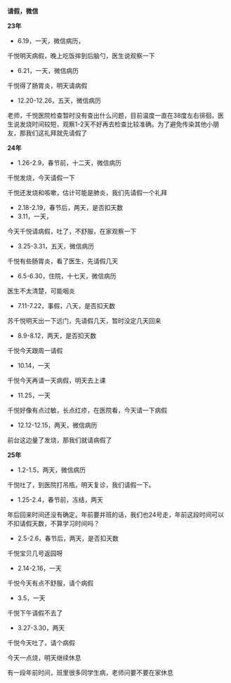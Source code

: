**请假，微信**

**23年**

- 6.19，一天，微信病历，

千悦明天病假，晚上吃饭摔到后脑勺，医生说观察一下

- 6.21，一天，微信病历

千悦得了肠胃炎，明天请病假

- 12.20-12.26，五天，微信病历

老师，千悦医院检查暂时没有查出什么问题，目前温度一直在38度左右徘徊，医生说发烧时间较短，观察1-2天不好再去检查比较准确。为了避免传染其他小朋友，那我们这礼拜就先请假了

**24年**

- 1.26-2.9，春节前，十二天，微信病历

千悦发烧，今天请假一下

千悦还发烧和咳嗽，估计可能是肺炎，我们先请假一个礼拜

- 2.18-2.19，春节后，两天，是否扣天数
- 3.11，一天，

今天千悦请病假，吐了，不舒服，在家观察一下

- 3.25-3.31，五天，微信病历

千悦有些肠胃炎，看了医生，先请假几天

- 6.5-6.30，住院，十七天，微信病历

医生不太清楚，可能咽炎

- 7.11-7.22，事假，八天，是否扣天数

苏千悦明天出一下远门，先请假几天，暂时没定几天回来

- 8.9-8.12，两天，是否扣天数

千悦今天跟周一请假

- 10.14，一天

千悦今天再请一天病假，明天去上课

- 11.25，一天

千悦好像有点过敏，长点红疹，在医院看，今天请一下病假

- 12.12-12.15，两天，微信病历

前台这边量了发烧，那我们就请病假了

**25年**

- 1.2-1.5，两天，微信病历

千悦吐了，到医院打吊瓶，明天复诊，我们请假一下。

- 1.25-2.4，春节前，冻结，两天

年后回来时间还没有确定。年前要并班的话，我们也24号走，年前这段时间可以不扣请假天数，不算学习时间吗？

- 2.5-2.6，春节后，两天，是否扣天数

千悦宝贝几号返园呀

- 2.14-2.16，一天

千悦今天有点不舒服，请个病假

- 3.5，一天

千悦下午请假不去了

- 3.27-3.30，两天

千悦今天吐了，请个病假

今天一点烧，明天继续休息









有一段年前时间，班里很多同学生病，老师问要不要在家休息